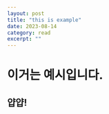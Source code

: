 ```yaml
---
layout: post
title: "this is example" 
date: 2023-08-14
category: read 
excerpt: ""
---
```


# 이거는 예시입니다.

## 얍얍!